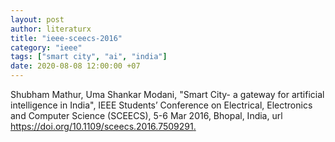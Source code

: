 ```yaml
---
layout: post
author: literaturx
title: "ieee-sceecs-2016"
category: "ieee"
tags: ["smart city", "ai", "india"]
date: 2020-08-08 12:00:00 +07
---
```


Shubham Mathur, Uma Shankar Modani, "Smart City- a gateway for artificial intelligence in India", IEEE Students’ Conference on Electrical, Electronics and Computer Science (SCEECS), 5-6 Mar 2016, Bhopal, India, url <https://doi.org/10.1109/sceecs.2016.7509291>[.](https://drive.google.com/file/d/1myLqyouciE4KBhRtvPYZDg8UZCtegaCp/view?usp=sharing)
